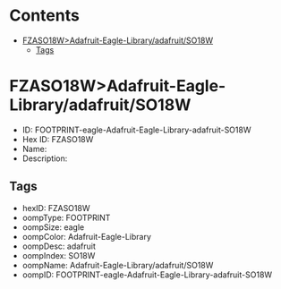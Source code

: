 



Contents
========

* [FZASO18W>Adafruit-Eagle-Library/adafruit/SO18W](#fzaso18wadafruit-eagle-libraryadafruitso18w)
	* [Tags](#tags)

# FZASO18W>Adafruit-Eagle-Library/adafruit/SO18W

- ID: FOOTPRINT-eagle-Adafruit-Eagle-Library-adafruit-SO18W
- Hex ID: FZASO18W
- Name: 
- Description: 

## Tags

- hexID: FZASO18W
- oompType: FOOTPRINT
- oompSize: eagle
- oompColor: Adafruit-Eagle-Library
- oompDesc: adafruit
- oompIndex: SO18W
- oompName: Adafruit-Eagle-Library/adafruit/SO18W
- oompID: FOOTPRINT-eagle-Adafruit-Eagle-Library-adafruit-SO18W
